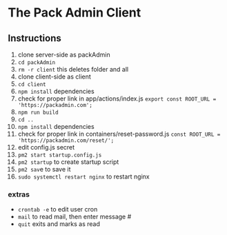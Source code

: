 # The Pack Admin Client

## Instructions

1. clone server-side as packAdmin
2. `cd packAdmin`
3. `rm -r client`  this deletes folder and all
4. clone client-side as client
5. `cd client`
6. `npm install` dependencies
7. check for proper link in app/actions/index.js `export const ROOT_URL = 'https://packadmin.com';`
8. `npm run build`
9. `cd ..`
10. `npm install` dependencies
11. check for proper link in containers/reset-password.js `const ROOT_URL = 'https://packadmin.com/reset/';`
12. edit config.js secret
12. `pm2 start startup.config.js`
13. `pm2 startup` to create startup script
14. `pm2 sav`e to save it
15. `sudo systemctl restart nginx` to restart nginx


### extras

* `crontab -e` to edit user cron
* `mail` to read mail, then enter message #
* `quit` exits and marks as read

